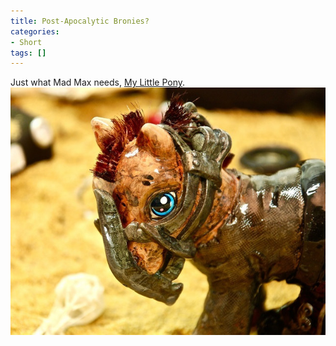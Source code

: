 ```yaml
---
title: Post-Apocalytic Bronies?
categories:
- Short
tags: []
---
```


Just what Mad Max needs, 
[My Little Pony](http://nerdist.com/mad-max-fury-road-my-little-pony-because-of-course/). 
![](/images/static_52001c0be4b09bc7c9f838c9_52224ed3e4b0ba9919a3e0e1_55970d85e4b0f75fd298f7c2_1435962759117__img.jpg)
